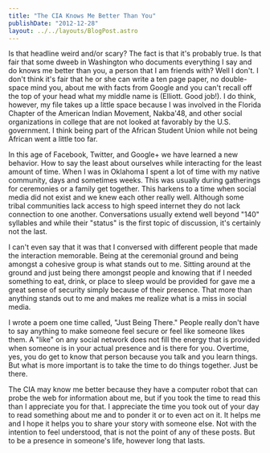 ```yaml
---
title: "The CIA Knows Me Better Than You"
publishDate: "2012-12-28"
layout: ../../layouts/BlogPost.astro
---
```


Is that headline weird and/or scary? The fact is that it's probably true. Is that fair that some dweeb in Washington who documents everything I say and do knows me better than you, a person that I am friends with? Well I don't. I don't think it's fair that he or she can write a ten page paper, no double-space mind you, about me with facts from Google and you can't recall off the top of your head what my middle name is (Elliott. Good job!). I do think, however, my file takes up a little space because I was involved in the Florida Chapter of the American Indian Movement, Nakba'48, and other social organizations in college that are not looked at favorably by the U.S. government. I think being part of the African Student Union while not being African went a little too far.

In this age of Facebook, Twitter, and Google+ we have learned a new behavior. How to say the least about ourselves while interacting for the least amount of time. When I was in Oklahoma I spent a lot of time with my native community, days and sometimes weeks. This was usually during gatherings for ceremonies or a family get together. This harkens to a time when social media did not exist and we knew each other really well. Although some tribal communities lack access to high speed internet they do not lack connection to one another. Conversations usually extend well beyond "140" syllables and while their "status" is the first topic of discussion, it's certainly not the last.

I can't even say that it was that I conversed with different people that made the interaction memorable. Being at the ceremonial ground and being amongst a cohesive group is what stands out to me. Sitting around at the ground and just being there amongst people and knowing that if I needed something to eat, drink, or place to sleep would be provided for gave me a great sense of security simply because of their presence. That more than anything stands out to me and makes me realize what is a miss in social media.

I wrote a poem one time called, "Just Being There." People really don't have to say anything to make someone feel secure or feel like someone likes them. A "like" on any social network does not fill the energy that is provided when someone is in your actual presence and is there for you. Overtime, yes, you do get to know that person because you talk and you learn things. But what is more important is to take the time to do things together. Just be there.

The CIA may know me better because they have a computer robot that can probe the web for information about me, but if you took the time to read this than I appreciate you for that. I appreciate the time you took out of your day to read something about me and to ponder it or to even act on it. It helps me and I hope it helps you to share your story with someone else. Not with the intention to feel understood, that is not the point of any of these posts. But to be a presence in someone's life, however long that lasts.
